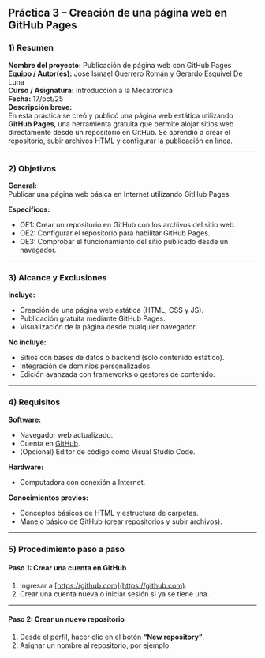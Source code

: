 ##  Práctica 3 – Creación de una página web en GitHub Pages

### 1) Resumen  
**Nombre del proyecto:** Publicación de página web con GitHub Pages  
**Equipo / Autor(es):** José Ismael Guerrero Román y Gerardo Esquivel De Luna  
**Curso / Asignatura:** Introducción a la Mecatrónica  
**Fecha:** 17/oct/25  
**Descripción breve:**  
En esta práctica se creó y publicó una página web estática utilizando **GitHub Pages**, una herramienta gratuita que permite alojar sitios web directamente desde un repositorio en GitHub. Se aprendió a crear el repositorio, subir archivos HTML y configurar la publicación en línea.

---

### 2) Objetivos  
**General:**  
Publicar una página web básica en Internet utilizando GitHub Pages.  

**Específicos:**  
- OE1: Crear un repositorio en GitHub con los archivos del sitio web.  
- OE2: Configurar el repositorio para habilitar GitHub Pages.  
- OE3: Comprobar el funcionamiento del sitio publicado desde un navegador.  

---

### 3) Alcance y Exclusiones  
**Incluye:**  
- Creación de una página web estática (HTML, CSS y JS).  
- Publicación gratuita mediante GitHub Pages.  
- Visualización de la página desde cualquier navegador.  

**No incluye:**  
- Sitios con bases de datos o backend (solo contenido estático).  
- Integración de dominios personalizados.  
- Edición avanzada con frameworks o gestores de contenido.  

---

### 4) Requisitos  

**Software:**  
- Navegador web actualizado.  
- Cuenta en [GitHub](https://github.com).  
- (Opcional) Editor de código como Visual Studio Code.  

**Hardware:**  
- Computadora con conexión a Internet.  

**Conocimientos previos:**  
- Conceptos básicos de HTML y estructura de carpetas.  
- Manejo básico de GitHub (crear repositorios y subir archivos).  

---

### 5) Procedimiento paso a paso  

#### **Paso 1: Crear una cuenta en GitHub**
1. Ingresar a [https://github.com](https://github.com).  
2. Crear una cuenta nueva o iniciar sesión si ya se tiene una.  

---

#### **Paso 2: Crear un nuevo repositorio**
1. Desde el perfil, hacer clic en el botón **“New repository”**.  
2. Asignar un nombre al repositorio, por ejemplo:  

